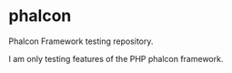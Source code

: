 # phalcon
Phalcon Framework testing repository.

I am only testing features of the PHP phalcon framework.

